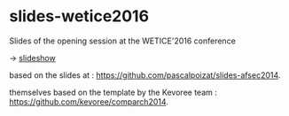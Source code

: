 # slides-wetice2016

Slides of the opening session at the WETICE'2016 conference

&rightarrow; [slideshow](https://pascalpoizat.github.io/slides-wetice2016)

based on the slides at : https://github.com/pascalpoizat/slides-afsec2014.

themselves based on the template by the Kevoree team : https://github.com/kevoree/comparch2014.
